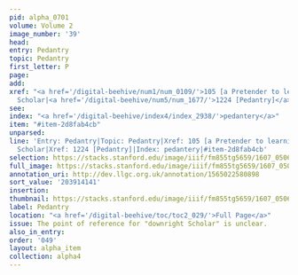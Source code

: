 ```yaml
---
pid: alpha_0701
volume: Volume 2
image_number: '39'
head:
entry: Pedantry
topic: Pedantry
first_letter: P
page:
add:
xref: "<a href='/digital-beehive/num1/num_0109/'>105 [a Pretender to learning]</a>|downright
  Scholar|<a href='/digital-beehive/num5/num_1677/'>1224 [Pedantry]</a>"
see:
index: "<a href='/digital-beehive/index4/index_2938/'>pedantery</a>"
item: "#item-2d8fab4cb"
unparsed:
line: 'Entry: Pedantry|Topic: Pedantry|Xref: 105 [a Pretender to learning]|Xref: downright
  Scholar|Xref: 1224 [Pedantry]|Index: pedantery|#item-2d8fab4cb'
selection: https://stacks.stanford.edu/image/iiif/fm855tg5659/1607_0506/298,4141,3052,492/full/0/default.jpg
full_image: https://stacks.stanford.edu/image/iiif/fm855tg5659/1607_0506/full/full/0/default.jpg
annotation_uri: http://dev.llgc.org.uk/annotation/1565022580898
sort_value: '203914141'
insertion:
thumbnail: https://stacks.stanford.edu/image/iiif/fm855tg5659/1607_0506/298,4141,600,180/250,/0/default.jpg
label: Pedantry
location: "<a href='/digital-beehive/toc/toc2_029/'>Full Page</a>"
issue: The point of reference for "downright Scholar" is unclear.
also_in_entry:
order: '049'
layout: alpha_item
collection: alpha4
---
```

